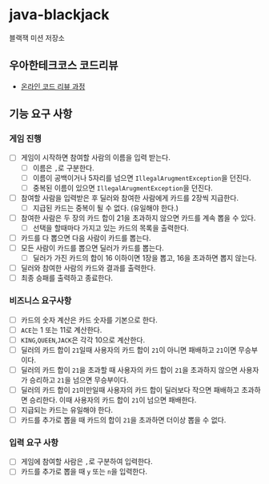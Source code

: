 # java-blackjack

블랙잭 미션 저장소

## 우아한테크코스 코드리뷰

- [온라인 코드 리뷰 과정](https://github.com/woowacourse/woowacourse-docs/blob/master/maincourse/README.md)

## 기능 요구 사항

### 게임 진행

- [ ] 게임이 시작하면 참여할 사람의 이름을 입력 받는다.
    - [ ] 이름은 `,`로 구분한다.
    - [ ] 이름이 공백이거나 5자리를 넘으면 `IllegalArugmentException`을 던진다.
    - [ ] 중복된 이름이 있으면 `IllegalArugmentException`을 던진다.
- [ ] 참여할 사람을 입력받은 후 딜러와 참여한 사람에게 카드를 2장씩 지급한다.
    - [ ] 지급된 카드는 중복이 될 수 없다. (유일해야 한다.)
- [ ] 참여한 사람은 두 장의 카드 합이 21을 초과하지 않으면 카드를 계속 뽑을 수 있다.
    - [ ] 선택을 할때마다 가지고 있는 카드의 목록을 출력한다.
- [ ] 카드를 다 뽑으면 다음 사람이 카드를 뽑는다.
- [ ] 모든 사람이 카드를 뽑으면 딜러가 카드를 뽑는다.
    - [ ] 딜러가 가진 카드의 합이 16 이하이면 1장을 뽑고, 16을 초과하면 뽑지 않는다.
- [ ] 딜러와 참여한 사람의 카드와 결과를 출력한다.
- [ ] 최종 승패를 출력하고 종료한다.

### 비즈니스 요구사항

- [ ] 카드의 숫자 계산은 카드 숫자를 기본으로 한다.
- [ ] `ACE`는 1 또는 11로 계산한다.
- [ ] `KING`,`QUEEN`,`JACK`은 각각 10으로 계산한다.
- [ ] 딜러의 카드 합이 `21`일때 사용자의 카드 합이 `21`이 아니면 패배하고 `21`이면 무승부이다.
- [ ] 딜러의 카드 합이 `21`을 초과할 때 사용자의 카드 합이 `21`을 초과하지 않으면 사용자가 승리하고 `21`을 넘으면 무승부이다.
- [ ] 딜러의 카드 합이 `21`미만일때 사용자의 카드 합이 딜러보다 작으면 패배하고 초과하면 승리한다. 이때 사용자의 카드 합이 `21`이 넘으면 패배한다.
- [ ] 지급되는 카드는 유일해야 한다.
- [ ] 카드를 추가로 뽑을 때 카드의 합이 `21`을 초과하면 더이상 뽑을 수 없다.

### 입력 요구 사항

- [ ] 게임에 참여할 사람은 `,`로 구분하여 입력한다.
- [ ] 카드를 추가로 뽑을 때 `y` 또는 `n`을 입력한다.
